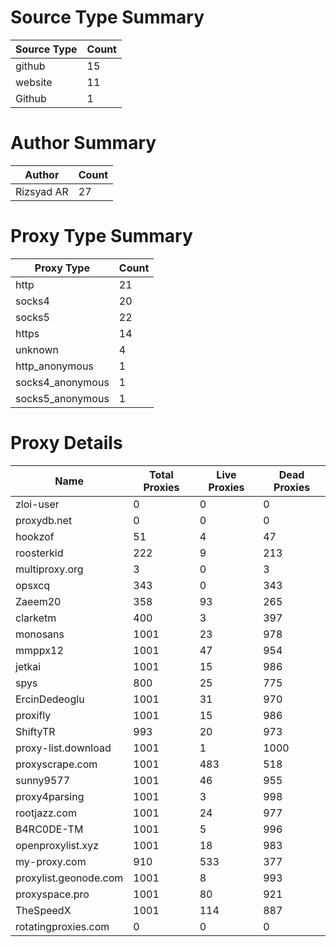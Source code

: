 # Source Type Summary

| Source Type | Count |
|-------------|-------|
| github | 15 |
| website | 11 |
| Github | 1 |


# Author Summary

| Author | Count |
|--------|-------|
| Rizsyad AR | 27 |


# Proxy Type Summary

| Proxy Type | Count |
|------------|-------|
| http | 21 |
| socks4 | 20 |
| socks5 | 22 |
| https | 14 |
| unknown | 4 |
| http_anonymous | 1 |
| socks4_anonymous | 1 |
| socks5_anonymous | 1 |


# Proxy Details

| Name | Total Proxies | Live Proxies | Dead Proxies |
|------|---------------|--------------|---------------|
| zloi-user | 0 | 0 | 0 |
| proxydb.net | 0 | 0 | 0 |
| hookzof | 51 | 4 | 47 |
| roosterkid | 222 | 9 | 213 |
| multiproxy.org | 3 | 0 | 3 |
| opsxcq | 343 | 0 | 343 |
| Zaeem20 | 358 | 93 | 265 |
| clarketm | 400 | 3 | 397 |
| monosans | 1001 | 23 | 978 |
| mmppx12 | 1001 | 47 | 954 |
| jetkai | 1001 | 15 | 986 |
| spys | 800 | 25 | 775 |
| ErcinDedeoglu | 1001 | 31 | 970 |
| proxifly | 1001 | 15 | 986 |
| ShiftyTR | 993 | 20 | 973 |
| proxy-list.download | 1001 | 1 | 1000 |
| proxyscrape.com | 1001 | 483 | 518 |
| sunny9577 | 1001 | 46 | 955 |
| proxy4parsing | 1001 | 3 | 998 |
| rootjazz.com | 1001 | 24 | 977 |
| B4RC0DE-TM | 1001 | 5 | 996 |
| openproxylist.xyz | 1001 | 18 | 983 |
| my-proxy.com | 910 | 533 | 377 |
| proxylist.geonode.com | 1001 | 8 | 993 |
| proxyspace.pro | 1001 | 80 | 921 |
| TheSpeedX | 1001 | 114 | 887 |
| rotatingproxies.com | 0 | 0 | 0 |
